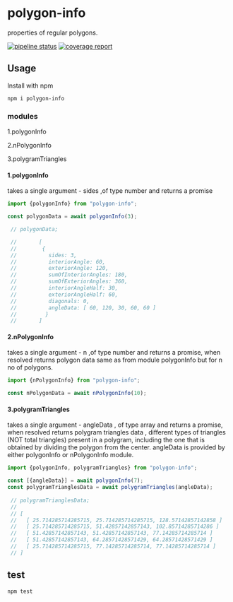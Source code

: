 # polygon-info

properties of regular polygons.


[![pipeline status](https://gitlab.com/indrajaala/polygon-info/badges/master/pipeline.svg)](https://gitlab.com/indrajaala/polygon-info/-/commits/master)
[![coverage report](https://gitlab.com/indrajaala/polygon-info/badges/master/coverage.svg)](https://gitlab.com/indrajaala/polygon-info/-/commits/master)


## Usage

Install with npm

```
npm i polygon-info
```
### modules

1.polygonInfo

2.nPolygonInfo

3.polygramTriangles

####  1.polygonInfo

takes a single argument - sides ,of type number and returns a promise

```javascript
import {polygonInfo} from "polygon-info";

const polygonData = await polygonInfo(3);

 // polygonData; 

 //       [
 //        {
 //          sides: 3,
 //          interiorAngle: 60,
 //          exteriorAngle: 120,
 //          sumOfInteriorAngles: 180,
 //          sumOfExteriorAngles: 360,
 //          interiorAngleHalf: 30,
 //          exteriorAngleHalf: 60,
 //          diagonals: 0,
 //          angleData: [ 60, 120, 30, 60, 60 ]
 //         }
 //       ]

```

####  2.nPolygonInfo

takes a single argument - n ,of type number and returns a promise, 
when resolved returns polygon data same as from module polygonInfo but for n no of polygons.

```javascript
import {nPolygonInfo} from "polygon-info";

const nPolygonData = await nPolygonInfo(10);
```
####  3.polygramTriangles

takes a single argument - angleData , of type array and returns a promise, 
when resolved returns polygram triangles data , different types of triangles (NOT total triangles) present in a polygram,
including the one that is obtained by dividing the polygon from the center.
angleData is provided by either polygonInfo or nPolygonInfo module.

```javascript
import {polygonInfo, polygramTriangles} from "polygon-info";

const [{angleData}] = await polygonInfo(7);
const polygramTrianglesData = await polygramTriangles(angleData);
 
 // polygramTrianglesData;
 //
 // [
 //   [ 25.714285714285715, 25.714285714285715, 128.57142857142858 ]
 //   [ 25.714285714285715, 51.42857142857143, 102.85714285714286 ]
 //   [ 51.42857142857143, 51.42857142857143, 77.14285714285714 ]
 //   [ 51.42857142857143, 64.28571428571429, 64.28571428571429 ]
 //   [ 25.714285714285715, 77.14285714285714, 77.14285714285714 ]
 // ]
```

##  test

```
npm test
```

